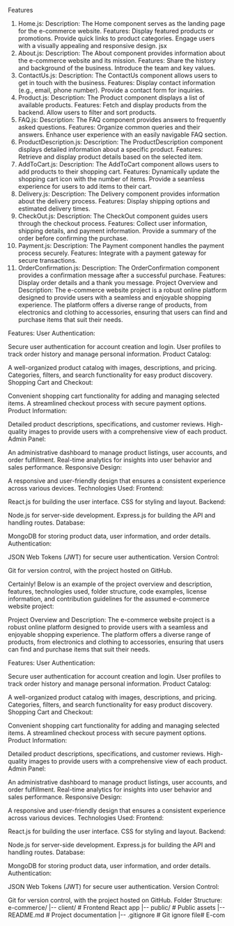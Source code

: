 Features
1. Home.js:
Description: The Home component serves as the landing page for the e-commerce website.
Features:
Display featured products or promotions.
Provide quick links to product categories.
Engage users with a visually appealing and responsive design.
jsx
2. About.js:
Description: The About component provides information about the e-commerce website and its mission.
Features:
Share the history and background of the business.
Introduce the team and key values.
3. ContactUs.js:
Description: The ContactUs component allows users to get in touch with the business.
Features:
Display contact information (e.g., email, phone number).
Provide a contact form for inquiries.
4. Product.js:
Description: The Product component displays a list of available products.
Features:
Fetch and display products from the backend.
Allow users to filter and sort products.
5. FAQ.js:
Description: The FAQ component provides answers to frequently asked questions.
Features:
Organize common queries and their answers.
Enhance user experience with an easily navigable FAQ section.
6. ProductDescription.js:
Description: The ProductDescription component displays detailed information about a specific product.
Features:
Retrieve and display product details based on the selected item.
7. AddToCart.js:
Description: The AddToCart component allows users to add products to their shopping cart.
Features:
Dynamically update the shopping cart icon with the number of items.
Provide a seamless experience for users to add items to their cart.
8. Delivery.js:
Description: The Delivery component provides information about the delivery process.
Features:
Display shipping options and estimated delivery times.
9. CheckOut.js:
Description: The CheckOut component guides users through the checkout process.
Features:
Collect user information, shipping details, and payment information.
Provide a summary of the order before confirming the purchase.
10. Payment.js:
Description: The Payment component handles the payment process securely.
Features:
Integrate with a payment gateway for secure transactions.
11. OrderConfirmation.js:
Description: The OrderConfirmation component provides a confirmation message after a successful purchase.
Features:
Display order details and a thank you message.
Project Overview and Description:
The e-commerce website project is a robust online platform designed to provide users with a seamless and enjoyable shopping experience. The platform offers a diverse range of products, from electronics and clothing to accessories, ensuring that users can find and purchase items that suit their needs.

Features:
User Authentication:

Secure user authentication for account creation and login.
User profiles to track order history and manage personal information.
Product Catalog:

A well-organized product catalog with images, descriptions, and pricing.
Categories, filters, and search functionality for easy product discovery.
Shopping Cart and Checkout:

Convenient shopping cart functionality for adding and managing selected items.
A streamlined checkout process with secure payment options.
Product Information:

Detailed product descriptions, specifications, and customer reviews.
High-quality images to provide users with a comprehensive view of each product.
Admin Panel:

An administrative dashboard to manage product listings, user accounts, and order fulfillment.
Real-time analytics for insights into user behavior and sales performance.
Responsive Design:

A responsive and user-friendly design that ensures a consistent experience across various devices.
Technologies Used:
Frontend:

React.js for building the user interface.
CSS for styling and layout.
Backend:

Node.js for server-side development.
Express.js for building the API and handling routes.
Database:

MongoDB for storing product data, user information, and order details.
Authentication:

JSON Web Tokens (JWT) for secure user authentication.
Version Control:

Git for version control, with the project hosted on GitHub.




Certainly! Below is an example of the project overview and description, features, technologies used, folder structure, code examples, license information, and contribution guidelines for the assumed e-commerce website project:

Project Overview and Description:
The e-commerce website project is a robust online platform designed to provide users with a seamless and enjoyable shopping experience. The platform offers a diverse range of products, from electronics and clothing to accessories, ensuring that users can find and purchase items that suit their needs.

Features:
User Authentication:

Secure user authentication for account creation and login.
User profiles to track order history and manage personal information.
Product Catalog:

A well-organized product catalog with images, descriptions, and pricing.
Categories, filters, and search functionality for easy product discovery.
Shopping Cart and Checkout:

Convenient shopping cart functionality for adding and managing selected items.
A streamlined checkout process with secure payment options.
Product Information:

Detailed product descriptions, specifications, and customer reviews.
High-quality images to provide users with a comprehensive view of each product.
Admin Panel:

An administrative dashboard to manage product listings, user accounts, and order fulfillment.
Real-time analytics for insights into user behavior and sales performance.
Responsive Design:

A responsive and user-friendly design that ensures a consistent experience across various devices.
Technologies Used:
Frontend:

React.js for building the user interface.
CSS for styling and layout.
Backend:

Node.js for server-side development.
Express.js for building the API and handling routes.
Database:

MongoDB for storing product data, user information, and order details.
Authentication:

JSON Web Tokens (JWT) for secure user authentication.
Version Control:

Git for version control, with the project hosted on GitHub.
Folder Structure:
e-commerce/
|-- client/            # Frontend React app
|-- public/            # Public assets
|-- README.md          # Project documentation
|-- .gitignore         # Git ignore file#   E - c o m  
 